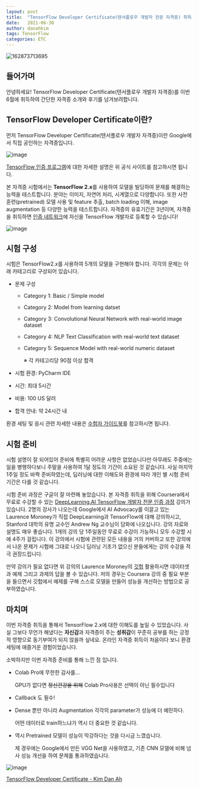 ```yaml
---
layout: post
title:  "TensorFlow Developer Certificate(텐서플로우 개발자 전문 자격증) 취득 후기"
date:   2021-06-30
author: danahkim
tags: TensorFlow
categories: ETC
---
```


![162873713695](https://user-images.githubusercontent.com/62828866/129131720-299a1329-c499-4834-aeec-13140d46db3b.png)

## 들어가며

안녕하세요! TensorFlow Developer Certificate(텐서플로우 개발자 자격증)를 이번 6월에 취득하여 간단한 자격증 소개와 후기를 남겨보려합니다. 



## TensorFlow Developer Certificate이란?
먼저 TensorFlow Developer Certificate(텐서플로우 개발자 자격증)이란 Google에서 직접 공인하는 자격증입니다. 

![image](https://user-images.githubusercontent.com/62828866/129132700-428a7860-c7bb-447f-a09b-2cd32276fe48.png)

[TensorFlow 인증 프로그램](https://www.tensorflow.org/certificate)에 대한 자세한 설명은 위 공식 사이트를 참고하시면 됩니다.

본 자격증 시험에서는 **TensorFlow 2.x**를 사용하여 모델을 빌딩하여 문제를 해결하는 능력을 테스트합니다. 분야는 이미지, 자연어 처리, 시계열으로 다양합니다. 또한 사전 훈련(pretrained) 모델 사용 및 feature 추출, batch loading 이해, image augmentation 등 다양한 능력을 테스트합니다.
자격증의 유효기간은 3년이며, 자격증을 취득하면 [인증 네트워크](https://developers.google.com/certification/directory/tensorflow)에 자신을 TensorFlow 개발자로 등록할 수 있습니다!

![image](https://user-images.githubusercontent.com/62828866/129133169-e4993042-1d0b-403a-8df6-c0a914a89d35.png)



## 시험 구성
시험은 TensorFlow2.x를 사용하여 5개의 모델을 구현해야 합니다. 각각의 문제는 아래 카테고리로 구성되어 있습니다.

* 문제 구성
  * Category 1: Basic / Simple model

  * Category 2: Model from learning datset

  * Category 3: Convolutional Neural Network with real-world image dataset

  * Category 4: NLP Text Classification with real-world text dataset

  * Category 5: Sequence Model with real-world numeric dataset

    ※ 각 카테고리당 90점 이상 합격

* 시험 환경: PyCharm IDE
* 시간: 최대 5시간
* 비용: 100 US 달러
* 합격 안내: 약 24시간 내

환경 세팅 및 응시 관련 자세한 내용은 [수험자 가이드북](https://www.tensorflow.org/extras/cert/TF_Certificate_Candidate_Handbook_ko.pdf)를 참고하시면 됩니다.



## 시험 준비
시험 설명이 잘 되어있어 준비에 특별히 어려운 사항은 없었습니다만 아무래도 주중에는 일을 병행하다보니 주말을 사용하여 1달 정도의 기간이 소요된 것 같습니다. 사실 마지막 1주일 정도 바짝 준비하였는데, 딥러닝에 대한 이해도와 환경에 따라 개인 별 시험 준비기간은 다를 것 같습니다.

시험 준비 과정은 구글이 잘 마련해 놓았습니다. 본 자격증 취득을 위해 Coursera에서 무료로 수강할 수 있는 [DeepLearning.AI TensorFlow 개발자 전문 인증 과정](https://www.coursera.org/professional-certificates/tensorflow-in-practice) 강의가 있습니다. 2명의 강사가 나오는데 Google에서 AI Advocacy를 이끌고 있는 Laurence Moroney가 직접 DeepLearning과 TensorFlow에 대해 강의하시고, Stanford 대학의 유명 교수인 Andrew Ng 교수님이 담화에 나오십니다. 강의 자료와 설명도 매우 좋습니다. 1개의 강의 당 1주일동안 무료로 수강이 가능하니 모두 수강할 시에 4주가 걸립니다. 이 강의에서 시험에 관련된 모든 내용을 거의 커버하고 또한 강의에서 나온 문제가 시험에 그대로 나오니 딥러닝 기초가 없으신 분들에게는 강의 수강을 적극 권장드립니다.

만약 강의가 필요 없다면 위 강의의 Laurence Moroney의 [깃헙](https://github.com/lmoroney/dlaicourse) 활용하시면 데이터셋과 예제 그리고 과제의 답을 볼 수 있습니다. 저의 경우는 Coursera 강의 중 필요 부분을 들으면서 깃헙에서 예제를 구해 스스로 모델을 만들어 성능을 개선하는 방법으로 공부하였습니다.



## 마치며

이번 자격증 취득을 통해서 TensorFlow 2.x에 대한 이해도를 높일 수 있었습니다. 사실 그보다 무언가 해냈다는 **자신감**과 자격증이 주는 **성취감**이 꾸준히 공부를 하는 긍정적 영향으로 동기부여가 되지 않을까 싶네요. 온라인 자격증 취득이 처음이다 보니 환경세팅에 애즐거운 경험이었습니다.

소박하지만 이번 자격증 준비를 통해 느낀 점 입니다.

- Colab Pro에 무한한 감사를... 

  GPU가 없다면 ~~정신건강을 위해~~ Colab Pro사용은 선택이 아닌 필수입니다

- Callback 도 필수!

- Dense 뿐만 아니라 Augmentation 각각의 parameter가 성능에 더 예민하다.

  어떤 데이터로 train하느냐가 역시 더 중요한 것 같습니다.

- 역시 Pretrained 모델이 성능이 막강하다는 것을 다시금 느꼈습니다.

  제 경우에는 Google에서 만든 VGG Net을 사용하였고, 기존 CNN 모델에 비해 넘사 성능 개선을 하여 문제를 통과하였습니다.



![image](https://user-images.githubusercontent.com/62828866/129131796-8540df67-2f7d-4701-9710-94a911bc5bc6.png)

[TensorFlow Developer Certificate - Kim Dan Ah](https://www.credential.net/75d16cdd-ee28-4bc3-9222-59f0f87ee479)

